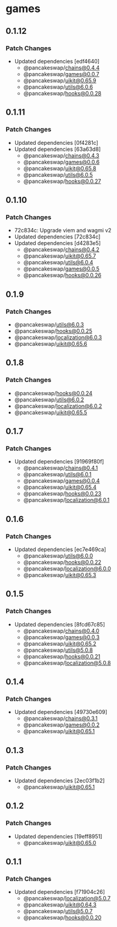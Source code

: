 # games

## 0.1.12

### Patch Changes

- Updated dependencies [edf4640]
  - @pancakeswap/chains@0.4.4
  - @pancakeswap/games@0.0.7
  - @pancakeswap/uikit@0.65.9
  - @pancakeswap/utils@6.0.6
  - @pancakeswap/hooks@0.0.28

## 0.1.11

### Patch Changes

- Updated dependencies [0f4281c]
- Updated dependencies [63a63d8]
  - @pancakeswap/chains@0.4.3
  - @pancakeswap/games@0.0.6
  - @pancakeswap/uikit@0.65.8
  - @pancakeswap/utils@6.0.5
  - @pancakeswap/hooks@0.0.27

## 0.1.10

### Patch Changes

- 72c834c: Upgrade viem and wagmi v2
- Updated dependencies [72c834c]
- Updated dependencies [d4283e5]
  - @pancakeswap/chains@0.4.2
  - @pancakeswap/uikit@0.65.7
  - @pancakeswap/utils@6.0.4
  - @pancakeswap/games@0.0.5
  - @pancakeswap/hooks@0.0.26

## 0.1.9

### Patch Changes

- @pancakeswap/utils@6.0.3
- @pancakeswap/hooks@0.0.25
- @pancakeswap/localization@6.0.3
- @pancakeswap/uikit@0.65.6

## 0.1.8

### Patch Changes

- @pancakeswap/hooks@0.0.24
- @pancakeswap/utils@6.0.2
- @pancakeswap/localization@6.0.2
- @pancakeswap/uikit@0.65.5

## 0.1.7

### Patch Changes

- Updated dependencies [91969f80f]
  - @pancakeswap/chains@0.4.1
  - @pancakeswap/utils@6.0.1
  - @pancakeswap/games@0.0.4
  - @pancakeswap/uikit@0.65.4
  - @pancakeswap/hooks@0.0.23
  - @pancakeswap/localization@6.0.1

## 0.1.6

### Patch Changes

- Updated dependencies [ec7e469ca]
  - @pancakeswap/utils@6.0.0
  - @pancakeswap/hooks@0.0.22
  - @pancakeswap/localization@6.0.0
  - @pancakeswap/uikit@0.65.3

## 0.1.5

### Patch Changes

- Updated dependencies [8fcd67c85]
  - @pancakeswap/chains@0.4.0
  - @pancakeswap/games@0.0.3
  - @pancakeswap/uikit@0.65.2
  - @pancakeswap/utils@5.0.8
  - @pancakeswap/hooks@0.0.21
  - @pancakeswap/localization@5.0.8

## 0.1.4

### Patch Changes

- Updated dependencies [49730e609]
  - @pancakeswap/chains@0.3.1
  - @pancakeswap/games@0.0.2
  - @pancakeswap/uikit@0.65.1

## 0.1.3

### Patch Changes

- Updated dependencies [2ec03f1b2]
  - @pancakeswap/uikit@0.65.1

## 0.1.2

### Patch Changes

- Updated dependencies [19eff8951]
  - @pancakeswap/uikit@0.65.0

## 0.1.1

### Patch Changes

- Updated dependencies [f71904c26]
  - @pancakeswap/localization@5.0.7
  - @pancakeswap/uikit@0.64.3
  - @pancakeswap/utils@5.0.7
  - @pancakeswap/hooks@0.0.20
